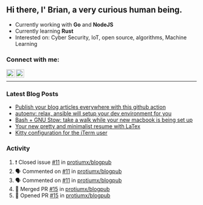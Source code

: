 ## Hi there, I' Brian, a very curious human being.

- Currently working with **Go** and **NodeJS**
- Currently learning **Rust**
- Interested on: Cyber Security, IoT, open source, algorithms, Machine Learning


### Connect with me:

[<img align="left" alt="Brian Mayo | LinkedIn" width="22px" src="https://cdn.jsdelivr.net/npm/simple-icons@v3/icons/linkedin.svg" />](https://www.linkedin.com/in/bdmayo/)
[<img align="left" alt="@_protium | Instagram" width="22px" src="https://cdn.jsdelivr.net/npm/simple-icons@v3/icons/instagram.svg" />](https://www.instagram.com/_protium/)

<br/>

---

### Latest Blog Posts

<!-- BLOG-POST-LIST:START -->
- [Publish your blog articles everywhere with this github action](https://medium.com/@protiumx/publish-your-blog-articles-everywhere-with-this-github-action-f80b9f9882a8?source=rss-9a6d8fd7d59a------2)
- [autoenv: relax, ansible will setup your dev environment for you](https://medium.com/@protiumx/autoenv-relax-ansible-will-setup-your-dev-environment-for-you-9b8e841a2f40?source=rss-9a6d8fd7d59a------2)
- [Bash + GNU Stow: take a walk while your new macbook is being set up](https://medium.com/@protiumx/bash-gnu-stow-take-a-walk-while-your-new-macbook-is-being-set-up-351a6f2f9225?source=rss-9a6d8fd7d59a------2)
- [Your new pretty and minimalist resume with LaTex](https://medium.com/@protiumx/your-new-pretty-and-minimalist-resume-with-latex-c716bbeb8d2b?source=rss-9a6d8fd7d59a------2)
- [Kitty configuration for the iTerm user](https://medium.com/@protiumx/kitty-configuration-for-the-iterm-user-41a390579a8c?source=rss-9a6d8fd7d59a------2)
<!-- BLOG-POST-LIST:END -->

### Activity

<!--START_SECTION:activity-->
1. ❗️ Closed issue [#11](https://github.com/protiumx/blogpub/issues/11) in [protiumx/blogpub](https://github.com/protiumx/blogpub)
2. 🗣 Commented on [#11](https://github.com/protiumx/blogpub/issues/11) in [protiumx/blogpub](https://github.com/protiumx/blogpub)
3. 🗣 Commented on [#11](https://github.com/protiumx/blogpub/issues/11) in [protiumx/blogpub](https://github.com/protiumx/blogpub)
4. 🎉 Merged PR [#15](https://github.com/protiumx/blogpub/pull/15) in [protiumx/blogpub](https://github.com/protiumx/blogpub)
5. 💪 Opened PR [#15](https://github.com/protiumx/blogpub/pull/15) in [protiumx/blogpub](https://github.com/protiumx/blogpub)
<!--END_SECTION:activity-->
